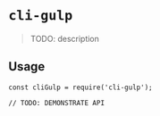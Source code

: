 # `cli-gulp`

> TODO: description

## Usage

```
const cliGulp = require('cli-gulp');

// TODO: DEMONSTRATE API
```
